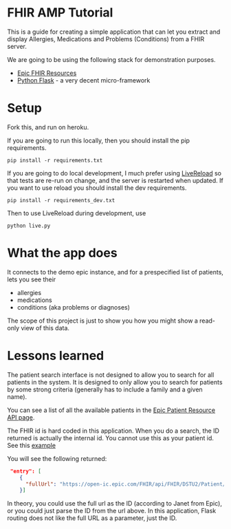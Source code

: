 # FHIR AMP Tutorial

This is a guide for creating a simple application that can let you extract and display Allergies, Medications and Problems (Conditions) from a FHIR server.

We are going to be using the following stack for demonstration purposes.

* [Epic FHIR Resources](https://open.epic.com/Interface/FHIR) 
* [Python Flask](http://flask.pocoo.org/) - a very decent micro-framework

# Setup
 
Fork this, and run on heroku.

If you are going to run this locally, then you should install the pip requirements.

    pip install -r requirements.txt
    
If you are going to do local development, I much prefer using [LiveReload](https://github.com/lepture/python-livereload) so that tests are re-run on change, and the server is restarted when updated. If you want to use reload you should install the dev requirements.

    pip install -r requirements_dev.txt
    
Then to use LiveReload during development, use

    python live.py

# What the app does

It connects to the demo epic instance, and for a prespecified list of patients, lets you see their 

* allergies
* medications
* conditions (aka problems or diagnoses)

The scope of this project is just to show you how you might show a read-only view of this data.

# Lessons learned

The patient search interface is not designed to allow you to search for all patients in the system. It is designed to only allow you to search for patients by some strong criteria (generally has to include a family and a given name).

You can see a list of all the available patients in the [Epic Patient Resource API page](https://open.epic.com/Clinical/Patient).

The FHIR id is hard coded in this application. When you do a search, the ID returned is actually the internal id. You cannot use this as your patient id. See this [example](https://open-ic.epic.com/FHIR/api/FHIR/DSTU2/Patient?family=Argonaut&given=Jessica) 

You will see the following returned:

```json
 "entry": [
    {
      "fullUrl": "https://open-ic.epic.com/FHIR/api/FHIR/DSTU2/Patient/TUKRxL29bxE9lyAcdTIyrWC6Ln5gZ-z7CLr2r-2SY964B",
    }]
```

In theory, you could use the full url as the ID (according to Janet from Epic), or you could just parse the ID from the url above. In this application, Flask routing does not like the full URL as a parameter, just the ID. 
